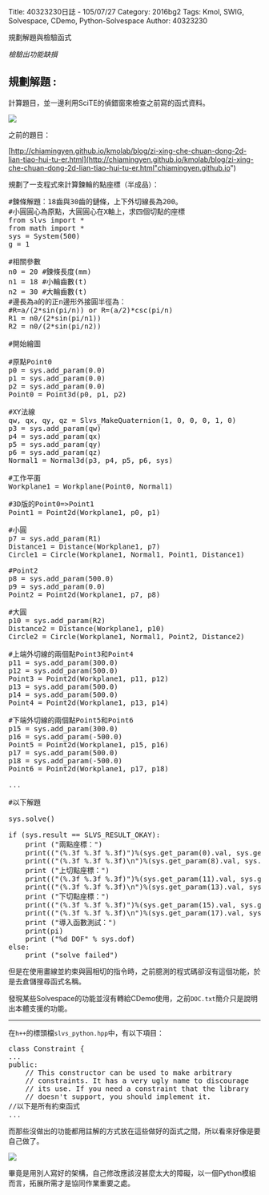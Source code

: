 Title: 40323230日誌 - 105/07/27
Category: 2016bg2
Tags: Kmol, SWIG, Solvespace, CDemo, Python-Solvespace
Author: 40323230


規劃解題與檢驗函式

*檢驗出功能缺損*

<!-- PELICAN_END_SUMMARY -->

<h2>規劃解題 :</h2>

計算題目，並一邊利用SciTE的偵錯窗來檢查之前寫的函式資料。

<img src="http://i.imgur.com/tfgUIVX.jpg" >

之前的題目：

[http://chiamingyen.github.io/kmolab/blog/zi-xing-che-chuan-dong-2d-lian-tiao-hui-tu-er.html](http://chiamingyen.github.io/kmolab/blog/zi-xing-che-chuan-dong-2d-lian-tiao-hui-tu-er.html"chiamingyen.github.io")

規劃了一支程式來計算鍊輪的點座標（半成品）：

<pre class="brush: python">
#鍊條解題：18齒與30齒的鏈條，上下外切線長為200。
#小圓圓心為原點，大圓圓心在X軸上，求四個切點的座標
from slvs import *
from math import *
sys = System(500)
g = 1

#相關參數
n0 = 20 #鍊條長度(mm)
n1 = 18 #小輪齒數(t)
n2 = 30 #大輪齒數(t)
#邊長為a的的正n邊形外接圓半徑為：
#R=a/(2*sin(pi/n)) or R=(a/2)*csc(pi/n)
R1 = n0/(2*sin(pi/n1))
R2 = n0/(2*sin(pi/n2))

#開始繪圖

#原點Point0
p0 = sys.add_param(0.0)
p1 = sys.add_param(0.0)
p2 = sys.add_param(0.0)
Point0 = Point3d(p0, p1, p2)

#XY法線
qw, qx, qy, qz = Slvs_MakeQuaternion(1, 0, 0, 0, 1, 0)
p3 = sys.add_param(qw)
p4 = sys.add_param(qx)
p5 = sys.add_param(qy)
p6 = sys.add_param(qz)
Normal1 = Normal3d(p3, p4, p5, p6, sys)

#工作平面
Workplane1 = Workplane(Point0, Normal1)

#3D版的Point0=>Point1
Point1 = Point2d(Workplane1, p0, p1)

#小圓
p7 = sys.add_param(R1)
Distance1 = Distance(Workplane1, p7)
Circle1 = Circle(Workplane1, Normal1, Point1, Distance1)

#Point2
p8 = sys.add_param(500.0)
p9 = sys.add_param(0.0)
Point2 = Point2d(Workplane1, p7, p8)

#大圓
p10 = sys.add_param(R2)
Distance2 = Distance(Workplane1, p10)
Circle2 = Circle(Workplane1, Normal1, Point2, Distance2)

#上端外切線的兩個點Point3和Point4
p11 = sys.add_param(300.0)
p12 = sys.add_param(500.0)
Point3 = Point2d(Workplane1, p11, p12)
p13 = sys.add_param(500.0)
p14 = sys.add_param(500.0)
Point4 = Point2d(Workplane1, p13, p14)

#下端外切線的兩個點Point5和Point6
p15 = sys.add_param(300.0)
p16 = sys.add_param(-500.0)
Point5 = Point2d(Workplane1, p15, p16)
p17 = sys.add_param(500.0)
p18 = sys.add_param(-500.0)
Point6 = Point2d(Workplane1, p17, p18)

...

#以下解題

sys.solve()

if (sys.result == SLVS_RESULT_OKAY):
    print ("兩點座標：")
    print(("(%.3f %.3f %.3f)")%(sys.get_param(0).val, sys.get_param(1).val, sys.get_param(2).val))
    print(("(%.3f %.3f %.3f)\n")%(sys.get_param(8).val, sys.get_param(9).val, sys.get_param(2).val))
    print ("上切點座標：")
    print(("(%.3f %.3f %.3f)")%(sys.get_param(11).val, sys.get_param(12).val, sys.get_param(2).val))
    print(("(%.3f %.3f %.3f)\n")%(sys.get_param(13).val, sys.get_param(14).val, sys.get_param(2).val))
    print ("下切點座標：")
    print(("(%.3f %.3f %.3f)")%(sys.get_param(15).val, sys.get_param(16).val, sys.get_param(2).val))
    print(("(%.3f %.3f %.3f)\n")%(sys.get_param(17).val, sys.get_param(18).val, sys.get_param(2).val))
    print ("導入函數測試：")
    print(pi)
    print ("%d DOF" % sys.dof)
else:
    print ("solve failed")
</pre>

但是在使用畫線並約束與圓相切的指令時，之前臆測的程式碼卻沒有這個功能，於是去倉儲搜尋函式名稱。

發現某些Solvespace的功能並沒有轉給CDemo使用，之前`DOC.txt`簡介只是說明出本體支援的功能。

<hr>

在`h++`的標頭檔`slvs_python.hpp`中，有以下項目：

<pre class="brush: c">
class Constraint {
...
public:
    // This constructor can be used to make arbitrary
    // constraints. It has a very ugly name to discourage
    // its use. If you need a constraint that the library
    // doesn't support, you should implement it.
//以下是所有約束函式
...
</pre>

而那些沒做出的功能都用註解的方式放在這些做好的函式之間，所以看來好像是要自己做了。

<img src="http://i.imgur.com/3x4fBiB.jpg" >

畢竟是用別人寫好的架構，自己修改應該沒甚麼太大的障礙，以一個Python模組而言，拓展所需才是協同作業重要之處。
